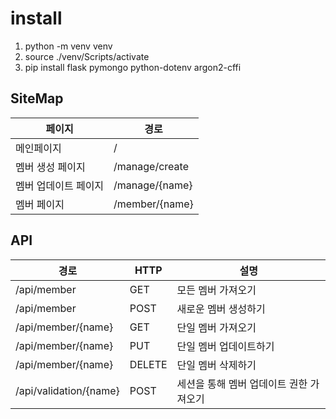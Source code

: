 # install

1. python -m venv venv
2. source ./venv/Scripts/activate
3. pip install flask pymongo python-dotenv argon2-cffi



## SiteMap

| 페이지               | 경로           |
| -------------------- | -------------- |
| 메인페이지           | /              |
| 멤버 생성 페이지     | /manage/create |
| 멤버 업데이트 페이지 | /manage/{name} |
| 멤버 페이지          | /member/{name} |



## API

| 경로                   | HTTP   | 설명                                    |
| ---------------------- | ------ | --------------------------------------- |
| /api/member            | GET    | 모든 멤버 가져오기                      |
| /api/member            | POST   | 새로운 멤버 생성하기                    |
| /api/member/{name}     | GET    | 단일 멤버 가져오기                      |
| /api/member/{name}     | PUT    | 단일 멤버 업데이트하기                  |
| /api/member/{name}     | DELETE | 단일 멤버 삭제하기                      |
| /api/validation/{name} | POST   | 세션을 통해 멤버 업데이트 권한 가져오기 |

